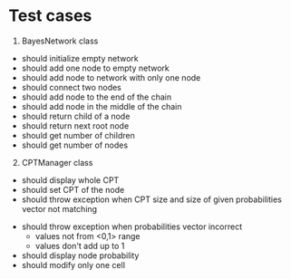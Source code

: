 # Test cases

1. BayesNetwork class
- should initialize empty network
- should add one node to empty network
- should add node to network with only one node
- should connect two nodes
- should add node to the end of the chain
- should add node in the middle of the chain
- should return child of a node
- should return next root node
- should get number of children
- should get number of nodes

2. CPTManager class
+ should display whole CPT
+ should set CPT of the node
+ should throw exception when CPT size and size of given probabilities vector not matching
- should throw exception when probabilities vector incorrect
  - values not from <0,1> range
  - values don't add up to 1
- should display node probability
- should modify only one cell
